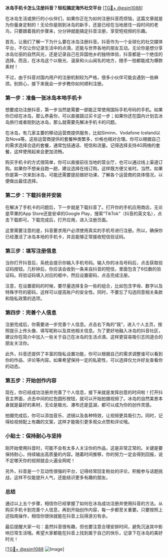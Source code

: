 **冰岛手机卡怎么注册抖音？轻松搞定海外社交平台** [[TG💪+ @esim1088](https://t.me/s/esim1088)]

在冰岛生活或旅行的小伙伴们，如果你正在为如何注册抖音而烦恼，这篇文章就是为你量身定制的！无论你是刚到冰岛的新手，还是已经在当地居住一段时间的老鸟，只要跟着我的步骤来，分分钟就能搞定抖音注册，享受短视频的乐趣。

首先，让我们了解一下为什么要在冰岛注册抖音。抖音作为一个全球化的社交媒体平台，不仅让你记录生活中的点滴，还能与世界各地的朋友互动。无论你是想分享冰岛壮丽的自然风光，还是记录自己在异国他乡的独特体验，抖音都是一个绝佳的选择。而且，在冰岛这个以极光、温泉和火山闻名的地方，随手一拍都能成为爆款素材！

不过，由于抖音对国内用户的注册机制较为严格，很多小伙伴可能会遇到一些麻烦。别担心，接下来我会一步步教你如何顺利注册。

### 第一步：准备一张冰岛本地手机卡

想要成功注册抖音，第一步当然是需要一部能正常使用国际手机号码的手机。如果你已经在冰岛，那么恭喜你，可以直接跳过买卡这一步；如果你还在国内计划去冰岛旅行或者刚到达冰岛，那么就需要先解决手机卡的问题。

在冰岛，有几家主要的移动运营商提供服务，比如Siminn、Vodafone Iceland以及Nova等。这些运营商提供的套餐种类繁多，价格也相对合理。你可以根据自己的需求选择合适的套餐，通常包括通话、短信和流量。记得选择支持4G网络的套餐，这样使用起来会更加流畅。

购买手机卡的方式很简单，你可以直接前往当地的营业厅，也可以通过线上渠道订购。如果你不想亲自跑一趟，建议选择在线订购，这样既方便又省时。当然，如果你是第一次来到冰岛，可能还需要提前做好功课，了解各个运营商的具体情况，以便做出最佳选择。

### 第二步：下载抖音并安装

在解决了手机卡的问题后，下一步就是下载抖音了。打开你的手机应用商店，无论是苹果的App Store还是安卓的Google Play，搜索“TikTok”（抖音的英文名），点击下载即可。下载完成后，打开应用，进入注册页面。

这里需要注意的是，抖音要求用户必须使用真实的手机号进行注册。所以，确保你已经激活了冰岛本地的手机卡，并且能够正常接收短信验证码。

### 第三步：填写注册信息

当你打开抖音后，系统会提示你输入手机号码。输入你的冰岛号码后，点击获取验证码按钮。几秒钟后，你应该会收到一条来自抖音的短信，里面包含了6位数的验证码。将验证码填入对应的框中，然后设置密码，点击完成注册。

注意，在设置密码的时候，要尽量选择复杂一些的组合，比如包含字母、数字以及特殊字符的密码，这样可以提高账户的安全性。同时，不要忘了勾选同意相关条款和隐私政策的选项。

### 第四步：完善个人信息

注册完成后，你需要进一步完善个人信息。点击右下角的“我”，进入个人主页，按照提示上传头像、填写昵称以及其他相关信息。为了更好地融入冰岛的抖音社区，建议你在简介中加入一些关于自己在冰岛的生活点滴，这样更容易吸引志同道合的朋友关注你。

此外，抖音还提供了丰富的隐私设置功能，你可以根据自己的需求调整谁可以看到你的作品、评论等内容。如果希望保持一定的私密性，可以选择仅允许好友查看你的动态。

### 第五步：开始创作内容

现在，你已经成功注册并完善了个人信息，接下来就是发挥创意的时间啦！打开抖音主界面，点击中间的红色圆形按钮，就可以开始拍摄视频了。冰岛的自然美景本身就是最好的素材，无论是极光、瀑布还是蓝湖，都可以成为你的创作灵感。

拍摄完成后，你可以添加音乐、滤镜以及各种特效，让视频更具吸引力。同时，记得给视频配上有趣的文案，这样才能吸引更多观众点赞和评论哦。

### 小贴士：保持耐心与坚持

刚开始使用抖音时，可能不会有太多人关注你的作品，这是非常正常的。关键是要保持耐心，持续输出高质量的内容。随着时间推移，你的努力一定会得到回报，说不定哪天你的视频就会火遍全网呢！

另外，抖音是一个互动性很强的平台，记得经常回复粉丝的评论，积极参与话题挑战，这样不仅能提升人气，还能结识更多有趣的朋友。

### 总结

通过以上五个步骤，相信你已经掌握了如何在冰岛成功注册并使用抖音的方法。从购买手机卡到完善个人信息，再到开始创作内容，每一步都至关重要。只要按照上述指南操作，相信你很快就能在抖音上玩得游刃有余。

最后提醒大家一句：虽然抖音很有趣，但也要注意合理安排时间，避免沉迷其中影响日常生活哦。希望大家都能在抖音上找到属于自己的快乐，记录下在冰岛的美好时光！

[[TG💪+ @esim1088](https://t.me/s/esim1088) ![Image](https://i.postimg.cc/4NQfJmqS/Snipaste-2025-05-13-00-14-12.png)]